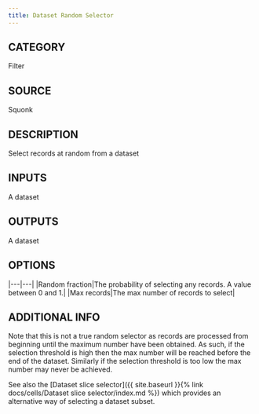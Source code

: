 ```yaml
---
title: Dataset Random Selector
---
```


## CATEGORY
Filter

## SOURCE
Squonk

## DESCRIPTION
Select records at random from a dataset

## INPUTS
A dataset

## OUTPUTS
A dataset

## OPTIONS

|---|---|
|Random fraction|The probability of selecting any records. A value between 0 and 1.|
|Max records|The max number of records to select|


## ADDITIONAL INFO
Note that this is not a true random selector as records are processed from beginning until the maximum number have been obtained. As such, if the selection threshold is high then the max number will be reached before the end of the dataset. Similarly if the selection threshold is too low the max number may never be achieved.

See also the [Dataset slice selector]({{ site.baseurl }}{% link docs/cells/Dataset slice selector/index.md %}) which provides an alternative way of selecting a dataset subset.

